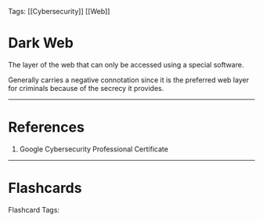 Tags: [[Cybersecurity]] [[Web]]
# Dark Web

The layer of the web that can only be accessed using a special software.

Generally carries a negative connotation since it is the preferred web layer for criminals because of the secrecy it provides.

---
# References

1. Google Cybersecurity Professional Certificate

---
# Flashcards

Flashcard Tags: 